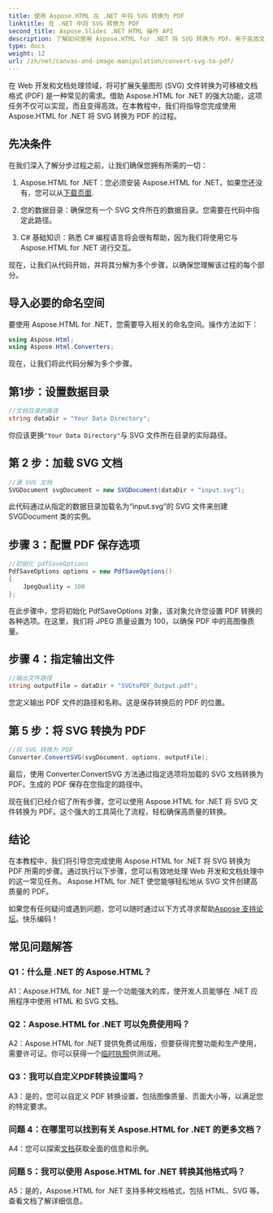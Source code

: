 ```yaml
---
title: 使用 Aspose.HTML 在 .NET 中将 SVG 转换为 PDF
linktitle: 在 .NET 中将 SVG 转换为 PDF
second_title: Aspose.Slides .NET HTML 操作 API
description: 了解如何使用 Aspose.HTML for .NET 将 SVG 转换为 PDF。用于高效文档处理的高质量分步教程。
type: docs
weight: 12
url: /zh/net/canvas-and-image-manipulation/convert-svg-to-pdf/
---
```


在 Web 开发和文档处理领域，将可扩展矢量图形 (SVG) 文件转换为可移植文档格式 (PDF) 是一种常见的需求。借助 Aspose.HTML for .NET 的强大功能，这项任务不仅可以实现，而且变得高效。在本教程中，我们将指导您完成使用 Aspose.HTML for .NET 将 SVG 转换为 PDF 的过程。 

## 先决条件

在我们深入了解分步过程之前，让我们确保您拥有所需的一切：

1.  Aspose.HTML for .NET：您必须安装 Aspose.HTML for .NET。如果您还没有，您可以从[下载页面](https://releases.aspose.com/html/net/).

2. 您的数据目录：确保您有一个 SVG 文件所在的数据目录。您需要在代码中指定此路径。

3. C# 基础知识：熟悉 C# 编程语言将会很有帮助，因为我们将使用它与 Aspose.HTML for .NET 进行交互。

现在，让我们从代码开始，并将其分解为多个步骤，以确保您理解该过程的每个部分。

## 导入必要的命名空间

要使用 Aspose.HTML for .NET，您需要导入相关的命名空间。操作方法如下：

```csharp
using Aspose.Html;
using Aspose.Html.Converters;
```

现在，让我们将此代码分解为多个步骤。

## 第1步：设置数据目录
```csharp
//文档目录的路径
string dataDir = "Your Data Directory";
```
你应该更换`"Your Data Directory"`与 SVG 文件所在目录的实际路径。

## 第 2 步：加载 SVG 文档
```csharp
//源 SVG 文档
SVGDocument svgDocument = new SVGDocument(dataDir + "input.svg");
```
此代码通过从指定的数据目录加载名为“input.svg”的 SVG 文件来创建 SVGDocument 类的实例。

## 步骤 3：配置 PDF 保存选项
```csharp
//初始化 pdfSaveOptions
PdfSaveOptions options = new PdfSaveOptions()
{
	JpegQuality = 100
};
```
在此步骤中，您将初始化 PdfSaveOptions 对象，该对象允许您设置 PDF 转换的各种选项。在这里，我们将 JPEG 质量设置为 100，以确保 PDF 中的高图像质量。

## 步骤 4：指定输出文件
```csharp
//输出文件路径
string outputFile = dataDir + "SVGtoPDF_Output.pdf";
```
您定义输出 PDF 文件的路径和名称。这是保存转换后的 PDF 的位置。

## 第 5 步：将 SVG 转换为 PDF
```csharp
//将 SVG 转换为 PDF
Converter.ConvertSVG(svgDocument, options, outputFile);
```
最后，使用 Converter.ConvertSVG 方法通过指定选项将加载的 SVG 文档转换为 PDF。生成的 PDF 保存在您指定的路径中。

现在我们已经介绍了所有步骤，您可以使用 Aspose.HTML for .NET 将 SVG 文件转换为 PDF。这个强大的工具简化了流程，轻松确保高质量的转换。

## 结论

在本教程中，我们将引导您完成使用 Aspose.HTML for .NET 将 SVG 转换为 PDF 所需的步骤。通过执行以下步骤，您可以有效地处理 Web 开发和文档处理中的这一常见任务。 Aspose.HTML for .NET 使您能够轻松地从 SVG 文件创建高质量的 PDF。

如果您有任何疑问或遇到问题，您可以随时通过以下方式寻求帮助[Aspose 支持论坛](https://forum.aspose.com/)。快乐编码！

## 常见问题解答

### Q1：什么是 .NET 的 Aspose.HTML？

A1：Aspose.HTML for .NET 是一个功能强大的库，使开发人员能够在 .NET 应用程序中使用 HTML 和 SVG 文档。

### Q2：Aspose.HTML for .NET 可以免费使用吗？

 A2：Aspose.HTML for .NET 提供免费试用版，但要获得完整功能和生产使用，需要许可证。你可以获得一个[临时执照](https://purchase.aspose.com/temporary-license/)供测试用。

### Q3：我可以自定义PDF转换设置吗？

A3：是的，您可以自定义 PDF 转换设置，包括图像质量、页面大小等，以满足您的特定要求。

### 问题 4：在哪里可以找到有关 Aspose.HTML for .NET 的更多文档？

 A4：您可以探索[文档](https://reference.aspose.com/html/net/)获取全面的信息和示例。

### 问题 5：我可以使用 Aspose.HTML for .NET 转换其他格式吗？

A5：是的，Aspose.HTML for .NET 支持多种文档格式，包括 HTML、SVG 等。查看文档了解详细信息。